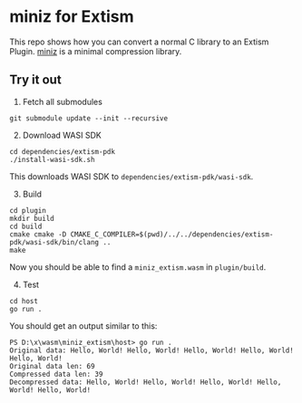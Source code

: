 # miniz for Extism

This repo shows how you can convert a normal C library to an Extism Plugin. [miniz](https://github.com/richgel999/miniz) is a minimal compression library.

## Try it out

1. Fetch all submodules

```
git submodule update --init --recursive
```

2. Download WASI SDK

```
cd dependencies/extism-pdk
./install-wasi-sdk.sh
```

This downloads WASI SDK to `dependencies/extism-pdk/wasi-sdk`.

3. Build
```
cd plugin
mkdir build
cd build
cmake cmake -D CMAKE_C_COMPILER=$(pwd)/../../dependencies/extism-pdk/wasi-sdk/bin/clang ..
make
```

Now you should be able to find a `miniz_extism.wasm` in `plugin/build`.

4. Test
```
cd host
go run .
```

You should get an output similar to this:
```
PS D:\x\wasm\miniz_extism\host> go run .
Original data: Hello, World! Hello, World! Hello, World! Hello, World! Hello, World!
Original data len: 69
Compressed data len: 39
Decompressed data: Hello, World! Hello, World! Hello, World! Hello, World! Hello, World!
```